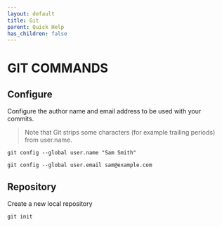 ```yaml
---
layout: default
title: Git
parent: Quick Help
has_children: false
---
```

# GIT COMMANDS
## Configure
Configure the author name and email address to be used with your commits.

>Note that Git strips some characters (for example trailing periods) from user.name.

`git config --global user.name "Sam Smith"`

`git config --global user.email sam@example.com`

## Repository

Create a new local repository

`git init`
